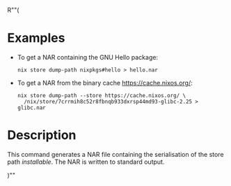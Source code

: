 R""(

# Examples

* To get a NAR containing the GNU Hello package:

  ```console
  nix store dump-path nixpkgs#hello > hello.nar
  ```

* To get a NAR from the binary cache https://cache.nixos.org/:

  ```console
  nix store dump-path --store https://cache.nixos.org/ \
    /nix/store/7crrmih8c52r8fbnqb933dxrsp44md93-glibc-2.25 > glibc.nar
  ```

# Description

This command generates a NAR file containing the serialisation of the
store path *installable*. The NAR is written to standard output.

)""
